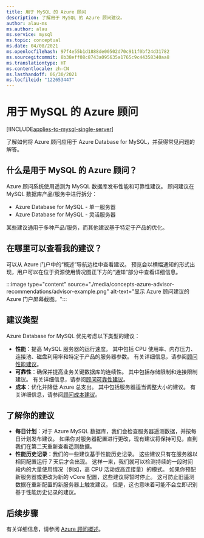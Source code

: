 ```yaml
---
title: 用于 MySQL 的 Azure 顾问
description: 了解用于 MySQL 的 Azure 顾问建议。
author: alau-ms
ms.author: alau
ms.service: mysql
ms.topic: conceptual
ms.date: 04/08/2021
ms.openlocfilehash: 97f4e55b1d1888de00502d70c911f0bf24d31782
ms.sourcegitcommit: 8b38eff08c8743a095635a1765c9c44358340aa8
ms.translationtype: HT
ms.contentlocale: zh-CN
ms.lasthandoff: 06/30/2021
ms.locfileid: "122653447"
---
```

# <a name="azure-advisor-for-mysql"></a>用于 MySQL 的 Azure 顾问

[!INCLUDE[applies-to-mysql-single-server](includes/applies-to-mysql-single-server.md)]

了解如何将 Azure 顾问应用于 Azure Database for MySQL，并获得常见问题的解答。
## <a name="what-is-azure-advisor-for-mysql"></a>什么是用于 MySQL 的 Azure 顾问？
Azure 顾问系统使用遥测为 MySQL 数据库发布性能和可靠性建议。 顾问建议在 MySQL 数据库产品/服务中进行拆分：
* Azure Database for MySQL - 单一服务器
* Azure Database for MySQL - 灵活服务器

某些建议通用于多种产品/服务，而其他建议基于特定于产品的优化。
## <a name="where-can-i-view-my-recommendations"></a>在哪里可以查看我的建议？
可以从 Azure 门户中的“概述”导航边栏中查看建议。 预览会以横幅通知的形式出现，用户可以在位于资源使用情况图正下方的“通知”部分中查看详细信息。

:::image type="content" source="./media/concepts-azure-advisor-recommendations/advisor-example.png" alt-text="显示 Azure 顾问建议的 Azure 门户屏幕截图。":::

## <a name="recommendation-types"></a>建议类型
Azure Database for MySQL 优先考虑以下类型的建议：
* **性能**：提高 MySQL 服务器的运行速度。 其中包括 CPU 使用率、内存压力、连接池、磁盘利用率和特定于产品的服务器参数。 有关详细信息，请参阅[顾问性能建议](../advisor/advisor-performance-recommendations.md)。
* **可靠性**：确保并提高业务关键数据库的连续性。 其中包括存储限制和连接限制建议。 有关详细信息，请参阅[顾问可靠性建议](../advisor/advisor-high-availability-recommendations.md)。
* **成本**：优化并降低 Azure 总支出。 其中包括服务器适当调整大小的建议。 有关详细信息，请参阅[顾问成本建议](../advisor/advisor-cost-recommendations.md)。

## <a name="understanding-your-recommendations"></a>了解你的建议
* **每日计划**：对于 Azure MySQL 数据库，我们会检查服务器遥测数据，并按每日计划发布建议。 如果你对服务器配置进行更改，现有建议将保持可见，直到我们在第二天重新查看遥测数据。 
* **性能历史记录**：我们的一些建议基于性能历史记录。 这些建议只有在服务器以相同配置运行 7 天后才会出现。 这样一来，我们就可以检测持续的一段时间段内的大量使用情况（例如，高 CPU 活动或高连接量）的模式。 如果你预配新服务器或更改为新的 vCore 配置，这些建议将暂时停止。 这可防止旧遥测数据在重新配置的新服务器上触发建议。 但是，这也意味着可能不会立即识别基于性能历史记录的建议。

## <a name="next-steps"></a>后续步骤
有关详细信息，请参阅 [Azure 顾问概述](../advisor/advisor-overview.md)。
